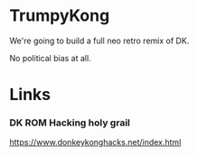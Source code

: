 # TrumpyKong

We're going to build a full neo retro remix of DK.  

No political bias at all.


# Links

### DK ROM Hacking holy grail
https://www.donkeykonghacks.net/index.html
